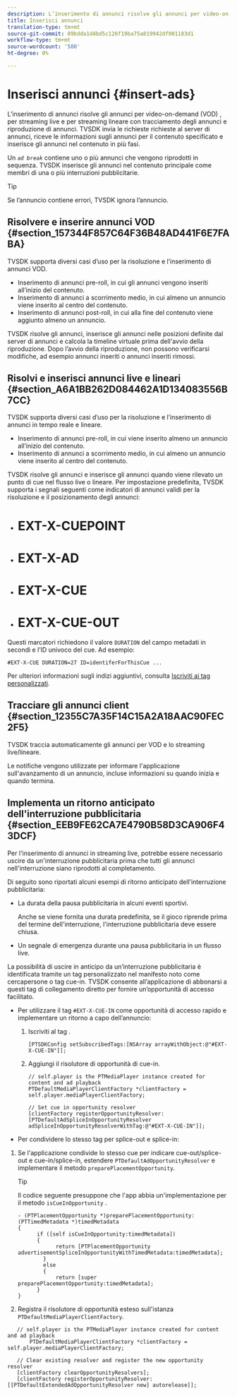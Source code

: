 ```yaml
---
description: L’inserimento di annunci risolve gli annunci per video-on-demand (VOD) , per streaming live e per streaming lineare con tracciamento degli annunci e riproduzione di annunci. TVSDK invia le richieste richieste al server di annunci, riceve le informazioni sugli annunci per il contenuto specificato e inserisce gli annunci nel contenuto in più fasi.
title: Inserisci annunci
translation-type: tm+mt
source-git-commit: 89bdda1d4bd5c126f19ba75a819942df901183d1
workflow-type: tm+mt
source-wordcount: '580'
ht-degree: 0%

---
```



# Inserisci annunci {#insert-ads}

L’inserimento di annunci risolve gli annunci per video-on-demand (VOD) , per streaming live e per streaming lineare con tracciamento degli annunci e riproduzione di annunci. TVSDK invia le richieste richieste al server di annunci, riceve le informazioni sugli annunci per il contenuto specificato e inserisce gli annunci nel contenuto in più fasi.

Un *`ad break`* contiene uno o più annunci che vengono riprodotti in sequenza. TVSDK inserisce gli annunci nel contenuto principale come membri di una o più interruzioni pubblicitarie.

>[!TIP]
>
>Se l’annuncio contiene errori, TVSDK ignora l’annuncio.

## Risolvere e inserire annunci VOD {#section_157344F857C64F36B48AD441F6E7FABA}

TVSDK supporta diversi casi d’uso per la risoluzione e l’inserimento di annunci VOD.

* Inserimento di annunci pre-roll, in cui gli annunci vengono inseriti all’inizio del contenuto.
* Inserimento di annunci a scorrimento medio, in cui almeno un annuncio viene inserito al centro del contenuto.
* Inserimento di annunci post-roll, in cui alla fine del contenuto viene aggiunto almeno un annuncio.

TVSDK risolve gli annunci, inserisce gli annunci nelle posizioni definite dal server di annunci e calcola la timeline virtuale prima dell&#39;avvio della riproduzione. Dopo l’avvio della riproduzione, non possono verificarsi modifiche, ad esempio annunci inseriti o annunci inseriti rimossi.

## Risolvi e inserisci annunci live e lineari {#section_A6A1BB262D084462A1D134083556B7CC}

TVSDK supporta diversi casi d’uso per la risoluzione e l’inserimento di annunci in tempo reale e lineare.

* Inserimento di annunci pre-roll, in cui viene inserito almeno un annuncio all’inizio del contenuto.
* Inserimento di annunci a scorrimento medio, in cui almeno un annuncio viene inserito al centro del contenuto.

TVSDK risolve gli annunci e inserisce gli annunci quando viene rilevato un punto di cue nel flusso live o lineare. Per impostazione predefinita, TVSDK supporta i segnali seguenti come indicatori di annunci validi per la risoluzione e il posizionamento degli annunci:

* # EXT-X-CUEPOINT
* # EXT-X-AD
* # EXT-X-CUE
* # EXT-X-CUE-OUT

Questi marcatori richiedono il valore `DURATION` del campo metadati in secondi e l’ID univoco del cue. Ad esempio:

```
#EXT-X-CUE DURATION=27 ID=identiferForThisCue ... 
```

Per ulteriori informazioni sugli indizi aggiuntivi, consulta [Iscriviti ai tag personalizzati](../../tvsdk-3x-ios-prog/ios-3x-advertising/ios-3x-custom-tags-configure/ios-3x-custom-tags-subscribe.md).

## Tracciare gli annunci client {#section_12355C7A35F14C15A2A18AAC90FEC2F5}

TVSDK traccia automaticamente gli annunci per VOD e lo streaming live/lineare.

Le notifiche vengono utilizzate per informare l&#39;applicazione sull&#39;avanzamento di un annuncio, incluse informazioni su quando inizia e quando termina.

## Implementa un ritorno anticipato dell&#39;interruzione pubblicitaria {#section_EEB9FE62CA7E4790B58D3CA906F43DCF}

Per l&#39;inserimento di annunci in streaming live, potrebbe essere necessario uscire da un&#39;interruzione pubblicitaria prima che tutti gli annunci nell&#39;interruzione siano riprodotti al completamento.

Di seguito sono riportati alcuni esempi di ritorno anticipato dell’interruzione pubblicitaria:

* La durata della pausa pubblicitaria in alcuni eventi sportivi.

   Anche se viene fornita una durata predefinita, se il gioco riprende prima del termine dell&#39;interruzione, l&#39;interruzione pubblicitaria deve essere chiusa.
* Un segnale di emergenza durante una pausa pubblicitaria in un flusso live.

La possibilità di uscire in anticipo da un’interruzione pubblicitaria è identificata tramite un tag personalizzato nel manifesto noto come cercapersone o tag cue-in. TVSDK consente all’applicazione di abbonarsi a questi tag di collegamento diretto per fornire un’opportunità di accesso facilitato.

* Per utilizzare il tag `#EXT-X-CUE-IN` come opportunità di accesso rapido e implementare un ritorno a capo dell’annuncio:

   1. Iscriviti al tag .

      ```
      [PTSDKConfig setSubscribedTags:[NSArray arrayWithObject:@"#EXT-X-CUE-IN"]];
      ```

   1. Aggiungi il risolutore di opportunità di cue-in.

      ```
      // self.player is the PTMediaPlayer instance created for content and ad playback 
      PTDefaultMediaPlayerClientFactory *clientFactory = self.player.mediaPlayerClientFactory; 
      
      // Set cue in opportunity resolver 
      [clientFactory registerOpportunityResolver:[PTDefaultAdSpliceInOpportunityResolver adSpliceInOpportunityResolverWithTag:@"#EXT-X-CUE-IN"]];
      ```

* Per condividere lo stesso tag per splice-out e splice-in:

1. Se l&#39;applicazione condivide lo stesso cue per indicare cue-out/splice-out e cue-in/splice-in, estendere `PTDefaultAdOpportunityResolver` e implementare il metodo `preparePlacementOpportunity`.

   >[!TIP]
   >
   >Il codice seguente presuppone che l&#39;app abbia un&#39;implementazione per il metodo `isCueInOpportunity` .

   ```
   - (PTPlacementOpportunity *)preparePlacementOpportunity:(PTTimedMetadata *)timedMetadata 
   { 
         if ([self isCueInOpportunity:timedMetadata]) 
         { 
               return [PTPlacementOpportunity advertisementSpliceInOpportunityWithTimedMetadata:timedMetadata]; 
           } 
           else 
           { 
               return [super preparePlacementOpportunity:timedMetadata]; 
         } 
   }
   ```

1. Registra il risolutore di opportunità esteso sull&#39;istanza `PTDefaultMediaPlayerClientFactory`.

```
   // self.player is the PTMediaPlayer instance created for content and ad playback 
       PTDefaultMediaPlayerClientFactory *clientFactory = self.player.mediaPlayerClientFactory; 
             
   // Clear existing resolver and register the new opportunity resolver 
   [clientFactory clearOpportunityResolvers]; 
   [clientFactory registerOpportunityResolver:[[PTDefaultExtendedAdOpportunityResolver new] autorelease]];
```
